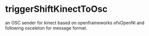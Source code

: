 triggerShiftKinectToOsc
=======================

an OSC sender for kinect based on openframeworks ofxOpenNI and following osceleton for message format.